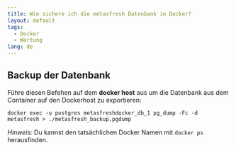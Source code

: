 ```yaml
---
title: Wie sichere ich die metasfresh Datenbank in Docker?
layout: default
tags:
  - Docker
  - Wartung
lang: de
---
```


## Backup der Datenbank

Führe diesen Befehen auf dem **docker host** aus um die Datenbank aus dem Container auf den Dockerhost zu exportieren:

`docker exec -u postgres metasfreshdocker_db_1 pg_dump -Fc -d metasfresh > ./metasfresh_backup.pgdump `

*Hinweis:* Du kannst den tatsächlichen Docker Namen mit `docker ps` herausfinden.
